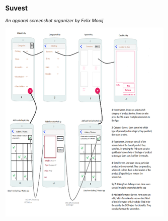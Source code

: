 ## Suvest
*An apparel screenshot organizer by Felix Mooij*

<img src="https://github.com/feetjeex/SuvestApp/blob/master/doc/DesignDocument.png" width="750" height="600" />
